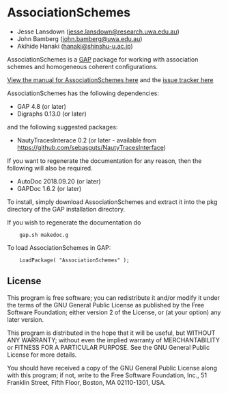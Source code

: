 # AssociationSchemes

* Jesse Lansdown (jesse.lansdown@research.uwa.edu.au)
* John Bamberg (john.bamberg@uwa.edu.au)
* Akihide Hanaki (hanaki@shinshu-u.ac.jp)

AssociationSchemes is a [GAP](https://www.gap-system.org) package for working with association schemes and homogeneous
coherent configurations.

[View the manual for AssociationSchemes here](http://www.jesselansdown.com/AssociationSchemes/doc/manual.pdf)
and the [issue tracker here](https://github.com/jesselansdown/AssociationSchemes/issues)

AssociationSchemes has the following dependencies:
* GAP 4.8 (or later)
* Digraphs 0.13.0 (or later)

and the following suggested packages:
* NautyTracesInterace 0.2 (or later - available from https://github.com/sebasguts/NautyTracesInterface)

If you want to regenerate the documentation for any reason, then the following will also be required.

* AutoDoc 2018.09.20 (or later)
* GAPDoc 1.6.2 (or later)

To install, simply download AssociationSchemes and extract it into the pkg directory of the GAP installation directory.

If you wish to regenerate the documentation do

		gap.sh makedoc.g

To load AssociationSchemes in GAP:

		LoadPackage( "AssociationSchemes" );

## License

This program is free software; you can redistribute it and/or
modify it under the terms of the GNU General Public License
as published by the Free Software Foundation; either version 2
of the License, or (at your option) any later version.

This program is distributed in the hope that it will be useful,
but WITHOUT ANY WARRANTY; without even the implied warranty of
MERCHANTABILITY or FITNESS FOR A PARTICULAR PURPOSE.  See the
GNU General Public License for more details.

You should have received a copy of the GNU General Public License
along with this program; if not, write to the Free Software
Foundation, Inc., 51 Franklin Street, Fifth Floor, Boston, MA  02110-1301, USA.
